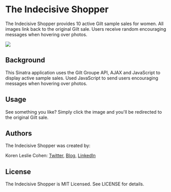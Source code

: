 # The Indecisive Shopper

The Indecisive Shopper provides 10 active Gilt sample sales for women. All images link back to the original Gilt sale. Users receive random encouraging messages when hovering over photos.

<a href="http://indecisiveshopper.herokuapp.com/" target="_blank"><img src="http://www.korenlc.com/wp-content/uploads/2014/06/gilt-1024x575.png"></a>

## Background

This Sinatra application uses the Gilt Groupe API, AJAX and JavaScript to display active sample sales. Used JavaScript to send users encouraging messages when hovering over photos.

## Usage

See something you like? Simply click the image and you'll be redirected to the original Gilt sale.

## Authors

The Indecisive Shopper was created by:

Koren Leslie Cohen: <a href="http://twitter.com/korenlc" target="_blank">Twitter</a>, <a href="http://korenlc.com" target="_blank">Blog</a>, <a href="http://linkedin.com/pub/koren-leslie-cohen/26/178/726/" target="_blank">LinkedIn</a> 

## License

The Indecisive Shopper is MIT Licensed. See LICENSE for details.
